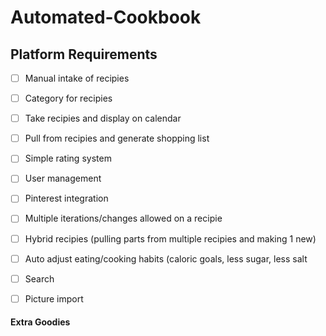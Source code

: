 # Automated-Cookbook

## Platform Requirements
- [ ] Manual intake of recipies
- [ ] Category for recipies
- [ ] Take recipies and display on calendar
- [ ] Pull from recipies and generate shopping list
- [ ] Simple rating system
- [ ] User management
- [ ] Pinterest integration
- [ ] Multiple iterations/changes allowed on a recipie 
- [ ] Hybrid recipies (pulling parts from multiple recipies and making 1 new)
- [ ] Auto adjust eating/cooking habits (caloric goals, less sugar, less salt
- [ ] Search
- [ ] Picture import


#### Extra Goodies
